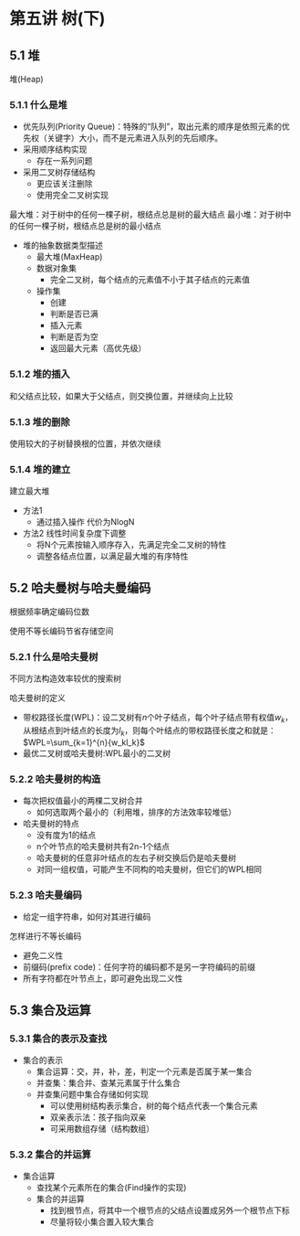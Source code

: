 # 第五讲 树(下)

## 5.1 堆

堆(Heap)

### 5.1.1 什么是堆

+ 优先队列(Priority Queue)：特殊的“队列”，取出元素的顺序是依照元素的优先权（关键字）大小，而不是元素进入队列的先后顺序。
+ 采用顺序结构实现
  + 存在一系列问题
+ 采用二叉树存储结构
  + 更应该关注删除
  + 使用完全二叉树实现

最大堆：对于树中的任何一棵子树，根结点总是树的最大结点
最小堆：对于树中的任何一棵子树，根结点总是树的最小结点

+ 堆的抽象数据类型描述
  + 最大堆(MaxHeap)
  + 数据对象集
    + 完全二叉树，每个结点的元素值不小于其子结点的元素值
  + 操作集
    + 创建
    + 判断是否已满
    + 插入元素
    + 判断是否为空
    + 返回最大元素（高优先级）

### 5.1.2 堆的插入

和父结点比较，如果大于父结点，则交换位置，并继续向上比较

### 5.1.3 堆的删除

使用较大的子树替换根的位置，并依次继续

### 5.1.4 堆的建立

建立最大堆

+ 方法1
  + 通过插入操作 代价为NlogN
+ 方法2 线性时间复杂度下调整
  + 将N个元素按输入顺序存入，先满足完全二叉树的特性
  + 调整各结点位置，以满足最大堆的有序特性

## 5.2 哈夫曼树与哈夫曼编码

根据频率确定编码位数

使用不等长编码节省存储空间

### 5.2.1 什么是哈夫曼树

不同方法构造效率较优的搜索树

哈夫曼树的定义

+ 带权路径长度(WPL)：设二叉树有$n$个叶子结点，每个叶子结点带有权值$w_k$，从根结点到叶结点的长度为$l_k$，则每个叶结点的带权路径长度之和就是：$WPL=\sum_{k=1}^{n}{w_kl_k}$
+ 最优二叉树或哈夫曼树:WPL最小的二叉树

### 5.2.2 哈夫曼树的构造

+ 每次把权值最小的两棵二叉树合并
  + 如何选取两个最小的（利用堆，排序的方法效率较堆低）
+ 哈夫曼树的特点
  + 没有度为1的结点
  + n个叶节点的哈夫曼树共有2n-1个结点
  + 哈夫曼树的任意非叶结点的左右子树交换后仍是哈夫曼树
  + 对同一组权值，可能产生不同构的哈夫曼树，但它们的WPL相同

### 5.2.3 哈夫曼编码

+ 给定一组字符串，如何对其进行编码

怎样进行不等长编码

+ 避免二义性
+ 前缀码(prefix code)：任何字符的编码都不是另一字符编码的前缀
+ 所有字符都在叶节点上，即可避免出现二义性

## 5.3 集合及运算

### 5.3.1 集合的表示及查找

+ 集合的表示
  + 集合运算：交，并，补，差，判定一个元素是否属于某一集合
  + 并查集：集合并、查某元素属于什么集合
  + 并查集问题中集合存储如何实现
    + 可以使用树结构表示集合，树的每个结点代表一个集合元素
    + 双亲表示法：孩子指向双亲
    + 可采用数组存储（结构数组）

### 5.3.2 集合的并运算

+ 集合运算
  + 查找某个元素所在的集合(Find操作的实现)
  + 集合的并运算
    + 找到根节点，将其中一个根节点的父结点设置成另外一个根节点下标
    + 尽量将较小集合置入较大集合
